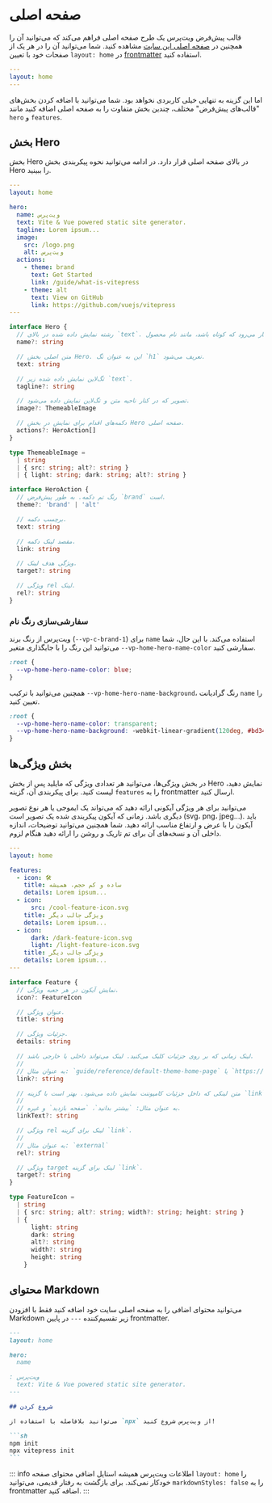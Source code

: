 # صفحه اصلی

قالب پیش‌فرض ویت‌پرس یک طرح صفحه اصلی فراهم می‌کند که می‌توانید آن را همچنین در [صفحه اصلی این سایت](../) مشاهده کنید. شما می‌توانید آن را در هر یک از صفحات خود با تعیین `layout: home` در [frontmatter](./frontmatter-config) استفاده کنید.

```yaml
---
layout: home
---
```

اما این گزینه به تنهایی خیلی کاربردی نخواهد بود. شما می‌توانید با اضافه کردن بخش‌های "قالب‌های پیش‌فرض" مختلف، چندین بخش متفاوت را به صفحه اصلی اضافه کنید مانند `hero` و `features`.

## بخش Hero

بخش Hero در بالای صفحه اصلی قرار دارد. در ادامه می‌توانید نحوه پیکربندی بخش Hero را ببینید.

```yaml
---
layout: home

hero:
  name: ویت‌پرس
  text: Vite & Vue powered static site generator.
  tagline: Lorem ipsum...
  image:
    src: /logo.png
    alt: ویت‌پرس
  actions:
    - theme: brand
      text: Get Started
      link: /guide/what-is-vitepress
    - theme: alt
      text: View on GitHub
      link: https://github.com/vuejs/vitepress
---
```

```ts
interface Hero {
  // رشته نمایش داده شده در بالای `text`. همراه با رنگ برند و انتظار می‌رود که کوتاه باشد، مانند نام محصول.
  name?: string

  // متن اصلی بخش Hero. این به عنوان تگ `h1` تعریف می‌شود.
  text: string

  // تگ‌لاین نمایش داده شده زیر `text`.
  tagline?: string

  // تصویر که در کنار ناحیه متن و تگ‌لاین نمایش داده می‌شود.
  image?: ThemeableImage

  // دکمه‌های اقدام برای نمایش در بخش Hero صفحه اصلی.
  actions?: HeroAction[]
}

type ThemeableImage =
  | string
  | { src: string; alt?: string }
  | { light: string; dark: string; alt?: string }

interface HeroAction {
  // رنگ تم دکمه. به طور پیش‌فرض `brand` است.
  theme?: 'brand' | 'alt'

  // برچسب دکمه.
  text: string

  // مقصد لینک دکمه.
  link: string

  // ویژگی هدف لینک.
  target?: string

  // ویژگی rel لینک.
  rel?: string
}
```

### سفارشی‌سازی رنگ نام

ویت‌پرس از رنگ برند (`--vp-c-brand-1`) برای `name` استفاده می‌کند. با این حال، شما می‌توانید این رنگ را با جایگذاری متغیر `--vp-home-hero-name-color` سفارشی کنید.

```css
:root {
  --vp-home-hero-name-color: blue;
}
```

همچنین می‌توانید با ترکیب `--vp-home-hero-name-background`، رنگ گرادیانت `name` را تعیین کنید.

```css
:root {
  --vp-home-hero-name-color: transparent;
  --vp-home-hero-name-background: -webkit-linear-gradient(120deg, #bd34fe, #41d1ff);
}
```

## بخش ویژگی‌ها

در بخش ویژگی‌ها، می‌توانید هر تعدادی ویژگی که مایلید پس از بخش Hero نمایش دهید، لیست کنید. برای پیکربندی آن، گزینه `features` را به frontmatter ارسال کنید.

می‌توانید برای هر ویژگی آیکونی ارائه دهید که می‌تواند یک ایموجی یا هر نوع تصویر دیگری باشد. زمانی که آیکون پیکربندی شده یک تصویر است (svg، png، jpeg...). باید آیکون را با عرض و ارتفاع مناسب ارائه دهید. شما همچنین می‌توانید توضیحات، اندازه داخلی آن و نسخه‌های آن برای تم تاریک و روشن را ارائه دهید هنگام لزوم.

```yaml
---
layout: home

features:
  - icon: 🛠️
    title: ساده و کم حجم، همیشه
    details: Lorem ipsum...
  - icon:
      src: /cool-feature-icon.svg
    title: ویژگی جالب دیگر
    details: Lorem ipsum...
  - icon:
      dark: /dark-feature-icon.svg
      light: /light-feature-icon.svg
    title: ویژگی جالب دیگر
    details: Lorem ipsum...
---
```

```ts
interface Feature {
  // نمایش آیکون در هر جعبه ویژگی.
  icon?: FeatureIcon

  // عنوان ویژگی.
  title: string

  // جزئیات ویژگی.
  details: string

  // لینک زمانی که بر روی جزئیات کلیک می‌کنید. لینک می‌تواند داخلی یا خارجی باشد.
  //
  // به عنوان مثال: `guide/reference/default-theme-home-page` یا `https://example.com`
  link?: string

  // متن لینکی که داخل جزئیات کامپوننت نمایش داده می‌شود. بهتر است با گزینه `link` استفاده شود.
  //
  // به عنوان مثال: `بیشتر بدانید`، `صفحه بازدید` و غیره.
  linkText?: string

  // ویژگی rel لینک برای گزینه `link`.
  //
  // به عنوان مثال: `external`
  rel?: string

  // ویژگی target لینک برای گزینه `link`.
  target?: string
}

type FeatureIcon =
  | string
  | { src: string; alt?: string; width?: string; height: string }
  | {
      light: string
      dark: string
      alt?: string
      width?: string
      height: string
    }
```

## محتوای Markdown

می‌توانید محتوای اضافی را به صفحه اصلی سایت خود اضافه کنید فقط با افزودن Markdown زیر تقسیم‌کننده `---` در پایین frontmatter.

````md
---
layout: home

hero:
  name

: ویت‌پرس
  text: Vite & Vue powered static site generator.
---

## شروع کردن

می‌توانید بلافاصله با استفاده از `npx` از ویت‌پرس شروع کنید!

```sh
npm init
npx vitepress init
```
````

::: info اطلاعات
ویت‌پرس همیشه استایل اضافی محتوای صفحه `layout: home` را خودکار نمی‌کند. برای بازگشت به رفتار قدیمی، می‌توانید `markdownStyles: false` را به frontmatter اضافه کنید.
:::